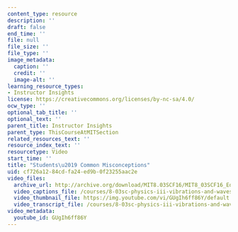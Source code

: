 ```yaml
---
content_type: resource
description: ''
draft: false
end_time: ''
file: null
file_size: ''
file_type: ''
image_metadata:
  caption: ''
  credit: ''
  image-alt: ''
learning_resource_types:
- Instructor Insights
license: https://creativecommons.org/licenses/by-nc-sa/4.0/
ocw_type: ''
optional_tab_title: ''
optional_text: ''
parent_title: Instructor Insights
parent_type: ThisCourseAtMITSection
related_resources_text: ''
resource_index_text: ''
resourcetype: Video
start_time: ''
title: "Students\u2019 Common Misconceptions"
uid: cf726a12-84cd-fa24-ed9b-0f23255aac2e
video_files:
  archive_url: http://archive.org/download/MIT8.03SCF16/MIT8_03SCF16_Educator01_Common_Misconceptions_300k.mp4
  video_captions_file: /courses/8-03sc-physics-iii-vibrations-and-waves-fall-2016/088d095b75af5e589976aa6126821f1c_GUgIh6ff86Y.vtt
  video_thumbnail_file: https://img.youtube.com/vi/GUgIh6ff86Y/default.jpg
  video_transcript_file: /courses/8-03sc-physics-iii-vibrations-and-waves-fall-2016/9b8e10dd634ed68c795d19ac6e2d0ebb_GUgIh6ff86Y.pdf
video_metadata:
  youtube_id: GUgIh6ff86Y
---
```

